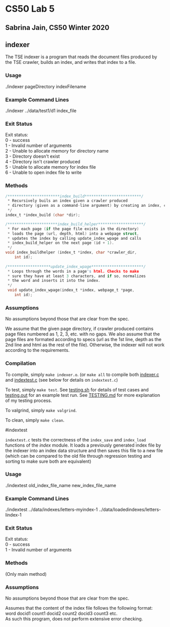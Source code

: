 # CS50 Lab 5
## Sabrina Jain, CS50 Winter 2020

## indexer

The TSE indexer is a program that reads the document files produced by the TSE crawler, builds an index, and writes that index to a file.

### Usage

./indexer pageDirectory indexFilename 

### Example Command Lines

./indexer ../data/test1/d1 index_file

### Exit Status
Exit status:  
  0 - success  
  1 - Invalid number of arguments  
  2 - Unable to allocate memory for directory name  
  3 - Directory doesn't exist  
  4 - Directory isn't crawler produced  
  5 - Unable to allocate memory for index file  
  6 - Unable to open index file to write

### Methods
```c
/***********************index_build*************************/
 * Recursively buils an index given a crawler produced
 * directory (given as a command-line argument) by creating an index, calling index_build_helper() and returning the index
 */
index_t *index_build (char *dir);

/**********************index_build_helper********************/
 * For each page (if the page file exists in the directory)
 * loads the page (url, depth, html) into a webpage struct, 
 * updates the index by calling update_index_wpage and calls
 * index_build_helper on the next page (id + 1). 
 */
void index_buildhelper (index_t *index, char *crawler_dir, 
	int id);
	
/*******************update_index_wpage***********************/
 * Loops through the words in a page's html. Checks to make
 * sure they have at least 3 characters, and if so, normalizes
 * the word and inserts it into the index.
 */
 void update_index_wpage(index_t *index, webpage_t *page, 
 	int id);
```

### Assumptions

No assumptions beyond those that are clear from the spec.

We assume that the given page directory, if crawler produced contains page files numbered as 1, 2, 3, etc. with no gaps. We also assume that the page files are formated according to specs (url as the 1st line, depth as the 2nd line and html as the rest of the file). Otherwise, the indexer will not work according to the requirements.

### Compilation

To compile, simply `make indexer.o`. (or `make all` to compile both [indexer.c](indexer.c) and [indextest.c](indextest.c) (see below for details on `indextest.c`)

To test, simply `make test`.
See [testing.sh](testing.sh) for details of test cases and [testing.out](testing.out) for an example test run. See [TESTING.md](TESTING.md) for more explanation of my testing process.

To valgrind, simply `make valgrind`.

To clean, simply `make clean`.

#indextest

`indextest.c` tests the correctness of the `index_save` and `index_load` functions of the *index* module. It loads a previously generated index file by the indexer into an index data structure and then saves this file to a new file (which can be compared to the old file through regression testing and sorting to make sure both are equivalent)

### Usage

./indextest old_index_file_name new_index_file_name 

### Example Command Lines

./indextest ../data/indexes/letters-myindex-1 ../data/loadedindexes/letters-lindex-1

### Exit Status
Exit status:  
  0 - success  
  1 - Invalid number of arguments  
  
### Methods

(Only main method)
  
### Assumptions

No assumptions beyond those that are clear from the spec.

Assumes that the content of the index file follows the following format:  
word docid1 count1 docid2 count2 docid3 count3 etc.  
As such this program, does not perform extensive error checking.



